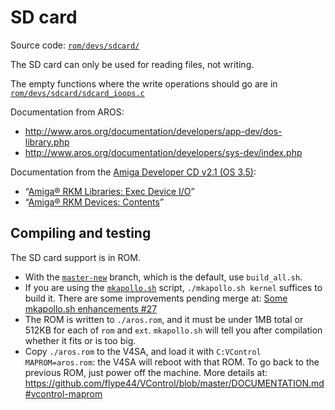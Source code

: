 # SD card

Source code:
[`rom/devs/sdcard/`](https://github.com/ApolloTeam-dev/AROS/tree/master/rom/devs/sdcard)

The SD card can only be used for reading files, not writing.

The empty functions where the write operations should go are in
[`rom/devs/sdcard/sdcard_ioops.c`](https://github.com/ApolloTeam-dev/AROS/tree/master/rom/devs/sdcard/sdcard_ioops.c)

Documentation from AROS:

- http://www.aros.org/documentation/developers/app-dev/dos-library.php
- http://www.aros.org/documentation/developers/sys-dev/index.php

Documentation from the [Amiga Developer CD v2.1 (OS 3.5)](http://amigadev.elowar.com/):

- “[Amiga® RKM Libraries: Exec Device I/O](http://amigadev.elowar.com/read/ADCD_2.1/Libraries_Manual_guide/node0299.html)”
- “[Amiga® RKM Devices: Contents](http://amigadev.elowar.com/read/ADCD_2.1/Devices_Manual_guide/node0000.html)”

## Compiling and testing
The SD card support is in ROM.

- With the [`master-new`](https://github.com/ApolloTeam-dev/AROS) branch, which is the default, use `build_all.sh`.
- If you are using the [`mkapollo.sh`](https://github.com/ApolloTeam-dev/AROS/blob/v4-alynna/mkapollo.sh) script, `./mkapollo.sh kernel` suffices to build it. There are some improvements pending merge at: [Some mkapollo.sh enhancements #27](https://github.com/ApolloTeam-dev/AROS/pull/27)
- The ROM is written to `./aros.rom`, and it must be under 1MB total or 512KB for each of `rom` and `ext`. `mkapollo.sh` will tell you after compilation whether it fits or is too big.
- Copy `./aros.rom` to the V4SA, and load it with `C:VControl MAPROM=aros.rom`: the V4SA will reboot with that ROM. To go back to the previous ROM, just power off the machine. More details at: https://github.com/flype44/VControl/blob/master/DOCUMENTATION.md#vcontrol-maprom

